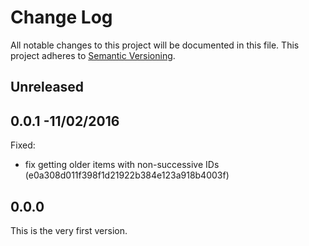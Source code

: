 
# Change Log

All notable changes to this project will be documented in this file.
This project adheres to [Semantic Versioning](http://semver.org/).


## Unreleased


## 0.0.1 -11/02/2016

Fixed:

* fix getting older items with non-successive IDs (e0a308d011f398f1d21922b384e123a918b4003f)


## 0.0.0

This is the very first version.
